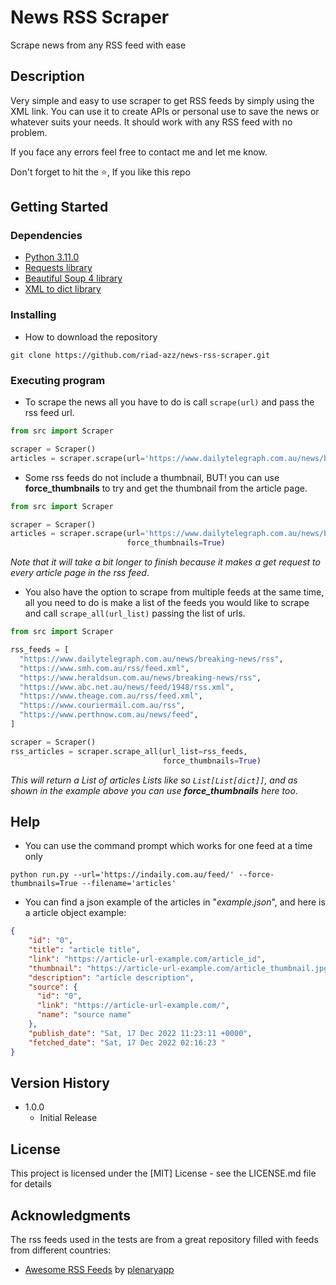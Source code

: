 # News RSS Scraper

Scrape news from any RSS feed with ease

## Description

Very simple and easy to use scraper to get RSS feeds by simply using the XML link.
You can use it to create APIs or personal use to save the news or whatever suits your needs.
It should work with any RSS feed with no problem.

If you face any errors feel free to contact me and let me know.

Don't forget to hit the ⭐, If you like this repo
## Getting Started

### Dependencies

* [Python 3.11.0](https://www.python.org/)
* [Requests library](https://requests.readthedocs.io/en/latest/)
* [Beautiful Soup 4 library](https://www.crummy.com/software/BeautifulSoup/bs4/doc/)
* [XML to dict library](https://pypi.org/project/xmltodict/)

### Installing

* How to download the repository
```
git clone https://github.com/riad-azz/news-rss-scraper.git
```

### Executing program


* To scrape the news all you have to do is call `scrape(url)` and pass the rss feed url.
```python
from src import Scraper

scraper = Scraper()
articles = scraper.scrape(url='https://www.dailytelegraph.com.au/news/breaking-news/rss')
```


* Some rss feeds do not include a thumbnail, BUT! you can use __force_thumbnails__ to try and get the thumbnail from the article page.
 
```python
from src import Scraper

scraper = Scraper()
articles = scraper.scrape(url='https://www.dailytelegraph.com.au/news/breaking-news/rss',
                          force_thumbnails=True)
```
_Note that it will take a bit longer to finish because it makes a get request to every article page in the rss feed_.


* You also have the option to scrape from multiple feeds at the same time, all you need to do is make a list of the feeds you would like to scrape and call `scrape_all(url_list)` passing the list of urls.

```python
from src import Scraper

rss_feeds = [
  "https://www.dailytelegraph.com.au/news/breaking-news/rss",
  "https://www.smh.com.au/rss/feed.xml",
  "https://www.heraldsun.com.au/news/breaking-news/rss",
  "https://www.abc.net.au/news/feed/1948/rss.xml",
  "https://www.theage.com.au/rss/feed.xml",
  "https://www.couriermail.com.au/rss",
  "https://www.perthnow.com.au/news/feed",
]

scraper = Scraper()
rss_articles = scraper.scrape_all(url_list=rss_feeds,
                                  force_thumbnails=True)
```
_This will return a List of articles Lists like so `List[List[dict]]`, and as shown in the example above you can use __force_thumbnails__ here too_.


## Help
* You can use the command prompt which works for one feed at a time only
```
python run.py --url='https://indaily.com.au/feed/' --force-thumbnails=True --filename='articles'
```

* You can find a json example of the articles in "_example.json_", and here is a article object example:
```json
{
    "id": "0",
    "title": "article title",
    "link": "https://article-url-example.com/article_id",
    "thumbnail": "https://article-url-example.com/article_thumbnail.jpg",
    "description": "article description",
    "source": {
      "id": "0",
      "link": "https://article-url-example.com/",
      "name": "source name"
    },
    "publish_date": "Sat, 17 Dec 2022 11:23:11 +0000",
    "fetched_date": "Sat, 17 Dec 2022 02:16:23 "
}
```

## Version History

* 1.0.0
    * Initial Release

## License

This project is licensed under the [MIT] License - see the LICENSE.md file for details

## Acknowledgments

The rss feeds used in the tests are from a great repository filled with feeds from different countries:
* [Awesome RSS Feeds](https://github.com/plenaryapp/awesome-rss-feeds) by [ plenaryapp ](https://github.com/plenaryapp)
